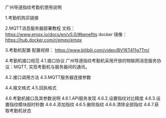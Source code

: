 广州导道指纹考勤机使用说明

1.考勤机购买链接

2.MQTT消息服务器部署教程
文档：
https://www.emqx.io/docs/en/v5.0/#benefits
docker 镜像：
https://hub.docker.com/r/emqx/emqx


3.考勤机配置
配置视频：
https://www.bilibili.com/video/BV16T411g7Tm/

4.考勤机接口规范
4.1.接口协议
广州导道指纹考勤机采用开放的物联网消息服务协议：MQTT,
实现考勤机与服务器间的通讯。

4.2.接口调用方法
4.3.MQTT服务器连接参数

4.4.报文格式
4.5.回执格式

4.6.考勤机接口及其参数说明
4.6.1.API服务发现
4.6.2.设置指纹对比精度
4.6.3.设置指纹模块超时秒数
4.6.4.添加指纹
4.6.5.删除指纹
4.6.6.清除全部指纹
4.6.7.获取考勤机状态

